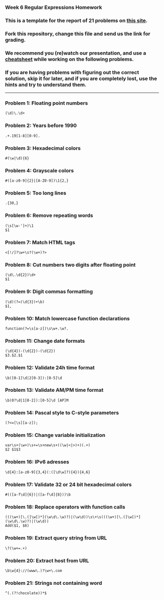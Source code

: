 ### Week 6 Regular Expressions Homework

### This is a template for the report of 21 problems on [this site](http://regextutorials.com/excercise.html).

### Fork this repository, change this file and send us the link for grading.

### We recommend you (re)watch our presentation, and use a [cheatsheet](./cheatsheet.md) while working on the following problems.

### If you are having problems with figuring out the correct solution, skip it for later, and if you are completely lost, use the hints and try to understand them.

---

### Problem 1: Floating point numbers
```
(\d)\.\d+
```
### Problem 2: Years before 1990
```
.+.19[1-8][0-9].
```
### Problem 3: Hexadecimal colors
```
#(\w|\d){6}
```
### Problem 4: Grayscale colors
```
#([a-z0-9]{2}|[A-Z0-9])\1{2,}
```
### Problem 5: Too long lines
```
.{30,}
```
### Problem 6: Remove repeating words
```
(\s[\w-']+)\1
$1
```
### Problem 7: Match HTML tags
```
<[!/]?\w+\s?(\w+)?>
```
### Problem 8: Cut numbers two digits after floating point
```
(\d\.\d{2})\d+
$1
```
### Problem 9: Digit commas formatting
```
(\d)(?=(\d{3})+\b)
$1,
```
### Problem 10: Match lowercase function declarations
```
function(?=\s[a-z])\s\w+.\w?.
```
### Problem 11: Change date formats
```
(\d{4})-(\d{2})-(\d{2})
$3.$2.$1
```
### Problem 12: Validate 24h time format
```
\b([0-1]\d|2[0-3]):[0-5]\d
```
### Problem 13: Validate AM/PM time format
```
\b(0?\d|1[0-2]):[0-5]\d [AP]M
```
### Problem 14: Pascal style to C-style parameters
```
(?<=[\s][a-z]);
```
### Problem 15: Change variable initialization
```
var\s+(\w+)\s+=\s+new\s+((\w|<|>)+)(.+)
$2 $1$3
```
### Problem 16: IPv6 adresses
```
\d{4}:[a-z0-9]{3,4}(:([\d\w]?){4}){4,6}
```
### Problem 17: Validate 32 or 24 bit hexadecimal colors
```
#(([a-f\d]{6})|([a-f\d]{8}))\b
```
### Problem 18: Replace operators with function calls
```
(((\w+)[\.(]\w[)*](\w\d\.\w)?)|(\w\d))\s\+\s(((\w+)[\.(]\w[)*](\w\d\.\w)?)|(\w\d))
Add($1, $6)
```
### Problem 19: Extract query string from URL
```
\?(\w+=.+)
```
### Problem 20: Extract host from URL
```
\b\w{4}://(www\.)?\w+\.com
```
### Problem 21: Strings not containing word
```
^(.(?!chocolate))*$
```
